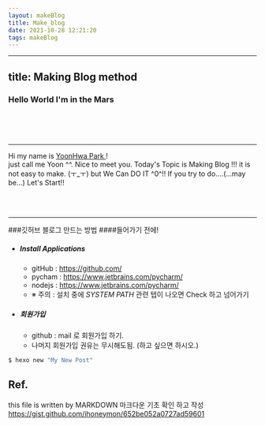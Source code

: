 ```yaml
---
layout: makeBlog
title: Make_blog 
date: 2021-10-28 12:21:20
tags: makeBlog
---
```


---
title: Making Blog method
---
### Hello World I'm in the Mars

<br><br><br><hr>


 Hi my name is [YoonHwa Park ](https://github.com/YoonHwa-P)! <br>
just call me Yoon ^^.  Nice to meet you. 
Today's Topic is Making Blog !!!
 it is not easy to make. (ㅜ_ㅜ) but We Can DO IT ^0^!! If you try to do....(...may be...)
Let's Start!!

<br><br><hr>



 ###깃허브 블로그 만드는 방법
####들어가기 전에!
 + ##### Install Applications
   + gitHub :  https://github.com/
   + pycham :  https://www.jetbrains.com/pycharm/
   + nodejs :  https://www.jetbrains.com/pycharm/
   + ※ 주의 : 설치 중에 *SYSTEM PATH* 관련 텝이 나오면 Check 하고 넘어가기
 + ##### 회원가입 
   + github : mail 로 회원가입 하기.
   + 나머지 회원가입 권유는 무시해도됨. (하고 싶으면 하시오.)




``` bash
$ hexo new "My New Post"
```



## Ref.
this file is written by MARKDOWN
마크다운 기초 확인 하고 작성 
https://gist.github.com/ihoneymon/652be052a0727ad59601 <br>
 <br>